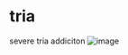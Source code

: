 # tria
severe tria addiciton
![image](https://github.com/user-attachments/assets/878a4320-e303-4027-ad71-18a6f7a22619)
